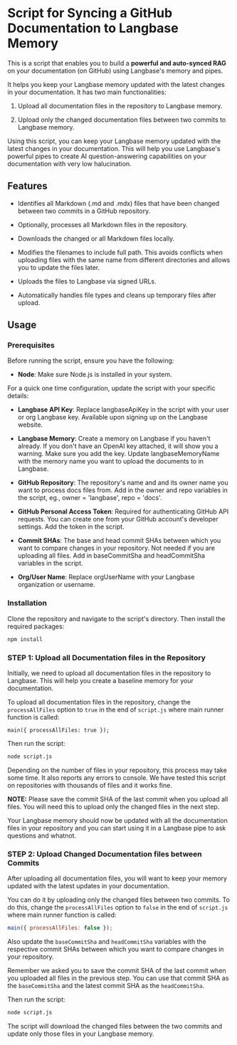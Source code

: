 # Script for Syncing a GitHub Documentation to Langbase Memory

This is a script that enables you to build a **powerful and auto-synced RAG** on your documentation (on GitHub) using Langbase's memory and pipes.

It helps you keep your Langbase memory updated with the latest changes in your documentation. It has two main functionalities:

1. Upload all documentation files in the repository to Langbase memory.

2. Upload only the changed documentation files between two commits to Langbase memory.

Using this script, you can keep your Langbase memory updated with the latest changes in your documentation. This will help you use Langbase's powerful pipes to create AI question-answering capabilities on your documentation with very low halucination.

## Features

- Identifies all Markdown (.md and .mdx) files that have been changed between two commits in a GitHub repository.

- Optionally, processes all Markdown files in the repository.

- Downloads the changed or all Markdown files locally.

- Modifies the filenames to include full path. This avoids conflicts when uploading files with the same name from different directories and allows you to update the files later.

- Uploads the files to Langbase via signed URLs.

- Automatically handles file types and cleans up temporary files after upload.

## Usage

### Prerequisites

Before running the script, ensure you have the following:

- **Node**: Make sure Node.js is installed in your system.

For a quick one time configuration, update the script with your specific details:

- **Langbase API Key**: Replace langbaseApiKey in the script with your user or org Langbase key. Available upon signing up on the Langbase website.

- **Langbase Memory**: Create a memory on Langbase if you haven't already. If you don't have an OpenAI key attached, it will show you a warning. Make sure you add the key. Update langbaseMemoryName with the memory name you want to upload the documents to in Langbase.

- **GitHub Repository**: The repository's name and and its owner name you want to process docs files from. Add in the owner and repo variables in the script, eg., owner = 'langbase', repo = 'docs'.

- **GitHub Personal Access Token**: Required for authenticating GitHub API requests. You can create one from your GitHub account's developer settings. Add the token in the script.

- **Commit SHAs**: The base and head commit SHAs between which you want to compare changes in your repository. Not needed if you are uploading all files. Add in baseCommitSha and headCommitSha variables in the script.

- **Org/User Name**: Replace orgUserName with your Langbase organization or username.

### Installation

Clone the repository and navigate to the script's directory. Then install the required packages:

```bash
npm install
```

### STEP 1: Upload all Documentation files in the Repository

Initially, we need to upload all documentation files in the repository to Langbase. This will help you create a baseline memory for your documentation.

To upload all documentation files in the repository, change the `processAllFiles` option to `true` in the end of `script.js` where main runner function is called:

```javascript:
main({ processAllFiles: true });
```

Then run the script:

```bash
node script.js
```

Depending on the number of files in your repository, this process may take some time. It also reports any errors to console. We have tested this script on repositories with thousands of files and it works fine.

**NOTE:** Please save the commit SHA of the last commit when you upload all files. You will need this to upload only the changed files in the next step.

Your Langbase memory should now be updated with all the documentation files in your repository and you can start using it in a Langbase pipe to ask questions and whatnot.

### STEP 2: Upload Changed Documentation files between Commits

After uploading all documentation files, you will want to keep your memory updated with the latest updates in your documentation.

You can do it by uploading only the changed files between two commits. To do this, change the `processAllFiles` option to `false` in the end of `script.js` where main runner function is called:

```javascript
main({ processAllFiles: false });
```

Also update the `baseCommitSha` and `headCommitSha` variables with the respective commit SHAs between which you want to compare changes in your repository.

Remember we asked you to save the commit SHA of the last commit when you uploaded all files in the previous step. You can use that commit SHA as the `baseCommitSha` and the latest commit SHA as the `headCommitSha`.

Then run the script:

```bash
node script.js
```

The script will download the changed files between the two commits and update only those files in your Langbase memory.
